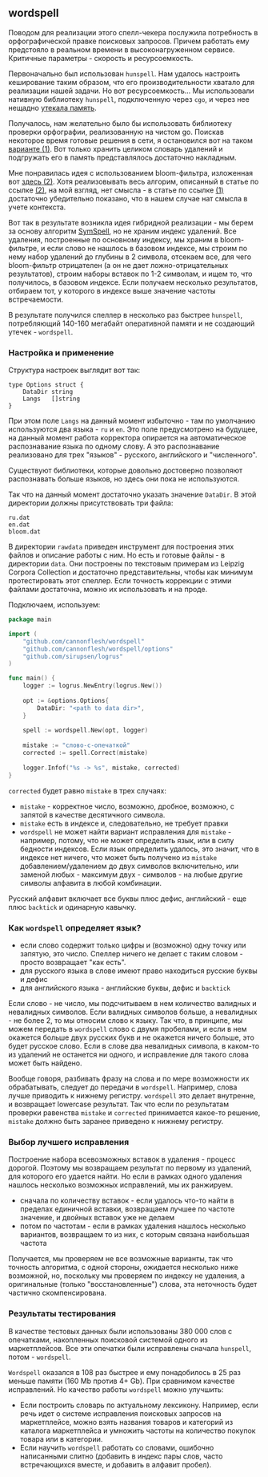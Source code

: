 ## wordspell

Поводом для реализации этого спелл-чекера послужила потребность в орфографической правке поисковых запросов.
Причем работать ему предстояло в реальном времени в высоконагруженном сервисе. Критичные параметры - скорость и ресурсоемкость.

Первоначально был использован `hunspell`. Нам удалось настроить кеширование таким образом, что его производительности хватало для реализации нашей задачи.
Но вот ресурсоемкость... Мы использовали нативную библиотеку `hunspell`, подключенную через `cgo`, и через нее нещадно [утекала память](https://habr.com/ru/companies/ncloudtech/articles/675390/).

Получалось, нам желательно было бы использовать библиотеку проверки орфографии, реализованную на чистом go. 
Поискав некоторое время готовые решения в сети, я остановился вот на таком [варианте (1)](https://habr.com/ru/companies/sbermegamarket/articles/673614/). 
Вот только хранить целиком словарь удалений и подгружать его в память представлялось достаточно накладным. 

Мне понравилась идея с использованием bloom-фильтра, изложенная вот [здесь (2)](https://habr.com/ru/articles/346618/). 
Хотя реализовывать весь алгорим, описанный в статье по ссылке [(2)](https://habr.com/ru/articles/346618/), на мой взгляд, нет смысла - 
в статье по ссылке [(1)](https://habr.com/ru/companies/sbermegamarket/articles/673614/) достаточно убедительно показано, что в нашем случае нат смысла в учете контекста. 

Вот так в результате возникла идея гибридной реализации - мы берем за основу алгоритм [SymSpell](https://wolfgarbe.medium.com/1000x-faster-spelling-correction-algorithm-2012-8701fcd87a5f), 
но не храним индекс удалений. Все удаления, построенные по основному индексу, мы храним в bloom-фильтре, и если слово не нашлось в базовом индексе, 
мы строим по нему набор удалений до глубины в 2 символа, отсекаем все, для чего bloom-фильтр отрицателен (а он не дает ложно-отрицательных результатов),
строим наборы вставок по 1-2 символам, и ищем то, что получилось, в базовом индексе. Если получаем несколько результатов, отбираем тот, 
у которого в индексе выше значение частоты встречаемости.

В результате получился спеллер в несколько раз быстрее `hunspell`, 
потребляющий 140-160 мегабайт оперативной памяти и не создающий утечек - `wordspell`.

### Настройка и применение

Структура настроек выглядит вот так:
```
type Options struct {
	DataDir string
	Langs   []string
}
```
При этом поле `Langs` на данный момент избыточно - там по умолчанию используются два языка - `ru` и `en`.
Это поле предусмотрено на будущее, на данный момент работа корректора опирается на автоматическое распознавание
языка по одному слову. А это распознавание реализовано для трех "языков" - русского, английского и "численного".

Существуют библиотеки, которые довольно достоверно позволяют распознавать больше языков, но здесь они пока не используются.

Так что на данный момент достаточно указать значение `DataDir`. В этой директории должны присутствовать три файла:
```
ru.dat
en.dat
bloom.dat
```

В директории `rawdata` приведен инструмент для построения этих файлов и описание работы с ним.
Но есть и готовые файлы - в директории `data`. Они построены по текстовым примерам из Leipzig Corpora Collection
и достаточно представительны, чтобы как минимум протестировать этот спеллер. Если точность коррекции с этими файлами достаточна, 
можно их использовать и на проде.

Подключаем, используем:

```go
package main

import (
	"github.com/cannonflesh/wordspell"
	"github.com/cannonflesh/wordspell/options"
	"github.com/sirupsen/logrus"
)

func main() {
	logger := logrus.NewEntry(logrus.New())
	
	opt := &options.Options{
		DataDir: "<path to data dir>",
	}
	
	spell := wordspell.New(opt, logger)
	
	mistake := "слово-с-опечаткой"
	corrected := spell.Correct(mistake)
	
	logger.Infof("%s -> %s", mistake, corrected)
}
```

`corrected` будет равно `mistake` в трех случаях:
* `mistake` - корректное число, возможно, дробное, возможно, с запятой в качестве десятичного символа.
* `mistake` есть в индексе и, следовательно, не требует правки
* `wordspell` не может найти вариант исправления для `mistake` - например, потому, что не может определить язык, или в силу бедности индексов. Если язык определить удалось, это значит, что в индексе нет ничего, что может быть получено из `mistake` добавлением/удалением до двух символов включительно, или заменой любых - максимум двух - символов - на любые другие символы алфавита в любой комбинации.

Русский алфавит включает все буквы плюс дефис, английский - еще плюс `backtick` и одинарную кавычку.

### Как `wordspell` определяет язык?

* если слово содержит только цифры и (возможно) одну точку или запятую, это число. Спеллер ничего не делает с таким словом - просто возвращает "как есть".
* для русского языка в слове имеют право находиться русские буквы и дефис
* для английского языка - английские буквы, дефис и `backtick`

Если слово - не число, мы подсчитываем в нем количество валидных и невалидных символов. 
Если валидных символов больше, а невалидных - не более 2, то мы относим слово к языку. 
Так что, в принципе, мы можем передать в `wordspell` слово с двумя пробелами, 
и если в нем окажется больше двух русских букв и не окажется ничего больше, 
это будет русское слово. Если в слове два невалидных символа, в каком-то из удалений не останется ни одного, 
и исправление для такого слова может быть найдено.

Вообще говоря, разбивать фразу на слова и по мере возможности их обрабатывать, 
следует до передачи в `wordspell`. Например, слова лучше приводить к нижнему регистру. 
`wordspell` это делает внутренне, и возвращает lowercase результат. 
Так что если по результатам проверки равенства `mistake` и `corrected` принимается 
какое-то решение, `mistake` должно быть заранее приведено к нижнему регистру.

### Выбор лучшего исправления

Построение набора всевозможных вставок в удаления - процесс дорогой. 
Поэтому мы возвращаем результат по первому из удалений, для которого его удается найти. 
Но если в рамках одного удаления нашлось несколько возможных исправлений, мы их ранжируем.

* сначала по количеству вставок - если удалось что-то найти в пределах единичной вставки, возвращаем лучшее по частоте значение, и двойных вставок уже не делаем
* потом по частотам - если в рамках удаления нашлось несколько вариантов, возвращаем то из них, с которым связана наибольшая частота

Получается, мы проверяем не все возможные варианты, так что точность алгоритма, с одной стороны, ожидается несколько ниже возможной, но, поскольку мы проверяем по индексу не удаления, 
а оригинальные (только "восстановленные") слова, эта неточность будет частично скомпенсирована.

### Результаты тестирования

В качестве тестовых данных были использованы 380 000 слов с опечатками, накопленных поисковой системой одного из маркетплейсов. Все эти опечатки были исправлены сначала `hunspell`, потом - `wordspell`.

`Wordspell` оказался в 108 раз быстрее и ему понадобилось в 25 раз меньше памяти (160 Mb против 4+ Gb). При сравнимом качестве исправлений. Но качество работы `wordspell` можно улучшить:

* Если построить словарь по актуальному лексикону. Например, если речь идет о системе исправления поисковых запросов на маркетплейсе, можно взять названия товаров и категорий из каталога маркетплейса и умножить частоты на количество покупок товара или в категории.
* Если научить `wordspell` работать со словами, ошибочно написанными слитно (добавить в индекс пары слов, часто встречающихся вместе, и добавить в алфавит пробел).